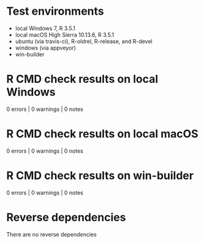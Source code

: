 # Test environments
* local Windows 7, R 3.5.1
* local macOS High Sierra 10.13.6, R 3.5.1
* ubuntu (via travis-ci), R-oldrel, R-release, and R-devel
* windows (via appveyor)
* win-builder

# R CMD check results on local Windows
0 errors | 0 warnings | 0 notes

# R CMD check results on local macOS
0 errors | 0 warnings | 0 notes

# R CMD check results on win-builder
0 errors | 0 warnings | 0 notes

# Reverse dependencies
There are no reverse dependencies